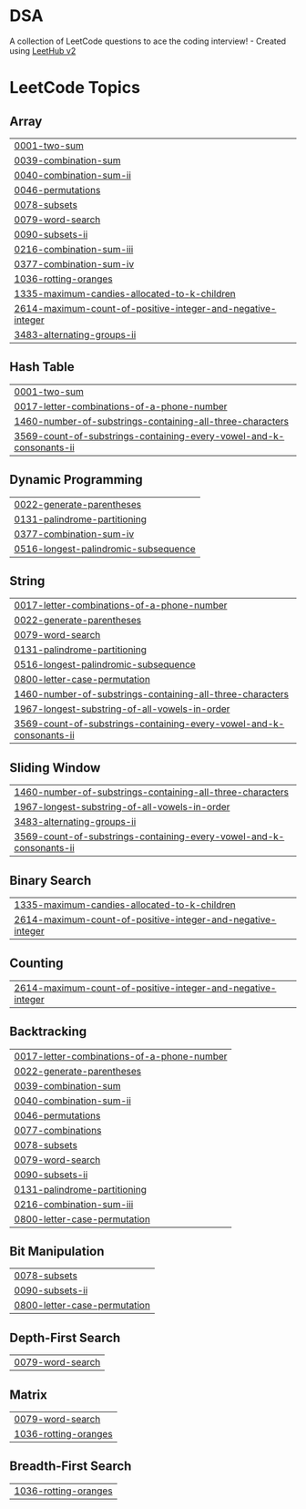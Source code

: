 # DSA
A collection of LeetCode questions to ace the coding interview! - Created using [LeetHub v2](https://github.com/arunbhardwaj/LeetHub-2.0)

<!---LeetCode Topics Start-->
# LeetCode Topics
## Array
|  |
| ------- |
| [0001-two-sum](https://github.com/Aravindkammari/DSA/tree/master/0001-two-sum) |
| [0039-combination-sum](https://github.com/Aravindkammari/DSA/tree/master/0039-combination-sum) |
| [0040-combination-sum-ii](https://github.com/Aravindkammari/DSA/tree/master/0040-combination-sum-ii) |
| [0046-permutations](https://github.com/Aravindkammari/DSA/tree/master/0046-permutations) |
| [0078-subsets](https://github.com/Aravindkammari/DSA/tree/master/0078-subsets) |
| [0079-word-search](https://github.com/Aravindkammari/DSA/tree/master/0079-word-search) |
| [0090-subsets-ii](https://github.com/Aravindkammari/DSA/tree/master/0090-subsets-ii) |
| [0216-combination-sum-iii](https://github.com/Aravindkammari/DSA/tree/master/0216-combination-sum-iii) |
| [0377-combination-sum-iv](https://github.com/Aravindkammari/DSA/tree/master/0377-combination-sum-iv) |
| [1036-rotting-oranges](https://github.com/Aravindkammari/DSA/tree/master/1036-rotting-oranges) |
| [1335-maximum-candies-allocated-to-k-children](https://github.com/Aravindkammari/DSA/tree/master/1335-maximum-candies-allocated-to-k-children) |
| [2614-maximum-count-of-positive-integer-and-negative-integer](https://github.com/Aravindkammari/DSA/tree/master/2614-maximum-count-of-positive-integer-and-negative-integer) |
| [3483-alternating-groups-ii](https://github.com/Aravindkammari/DSA/tree/master/3483-alternating-groups-ii) |
## Hash Table
|  |
| ------- |
| [0001-two-sum](https://github.com/Aravindkammari/DSA/tree/master/0001-two-sum) |
| [0017-letter-combinations-of-a-phone-number](https://github.com/Aravindkammari/DSA/tree/master/0017-letter-combinations-of-a-phone-number) |
| [1460-number-of-substrings-containing-all-three-characters](https://github.com/Aravindkammari/DSA/tree/master/1460-number-of-substrings-containing-all-three-characters) |
| [3569-count-of-substrings-containing-every-vowel-and-k-consonants-ii](https://github.com/Aravindkammari/DSA/tree/master/3569-count-of-substrings-containing-every-vowel-and-k-consonants-ii) |
## Dynamic Programming
|  |
| ------- |
| [0022-generate-parentheses](https://github.com/Aravindkammari/DSA/tree/master/0022-generate-parentheses) |
| [0131-palindrome-partitioning](https://github.com/Aravindkammari/DSA/tree/master/0131-palindrome-partitioning) |
| [0377-combination-sum-iv](https://github.com/Aravindkammari/DSA/tree/master/0377-combination-sum-iv) |
| [0516-longest-palindromic-subsequence](https://github.com/Aravindkammari/DSA/tree/master/0516-longest-palindromic-subsequence) |
## String
|  |
| ------- |
| [0017-letter-combinations-of-a-phone-number](https://github.com/Aravindkammari/DSA/tree/master/0017-letter-combinations-of-a-phone-number) |
| [0022-generate-parentheses](https://github.com/Aravindkammari/DSA/tree/master/0022-generate-parentheses) |
| [0079-word-search](https://github.com/Aravindkammari/DSA/tree/master/0079-word-search) |
| [0131-palindrome-partitioning](https://github.com/Aravindkammari/DSA/tree/master/0131-palindrome-partitioning) |
| [0516-longest-palindromic-subsequence](https://github.com/Aravindkammari/DSA/tree/master/0516-longest-palindromic-subsequence) |
| [0800-letter-case-permutation](https://github.com/Aravindkammari/DSA/tree/master/0800-letter-case-permutation) |
| [1460-number-of-substrings-containing-all-three-characters](https://github.com/Aravindkammari/DSA/tree/master/1460-number-of-substrings-containing-all-three-characters) |
| [1967-longest-substring-of-all-vowels-in-order](https://github.com/Aravindkammari/DSA/tree/master/1967-longest-substring-of-all-vowels-in-order) |
| [3569-count-of-substrings-containing-every-vowel-and-k-consonants-ii](https://github.com/Aravindkammari/DSA/tree/master/3569-count-of-substrings-containing-every-vowel-and-k-consonants-ii) |
## Sliding Window
|  |
| ------- |
| [1460-number-of-substrings-containing-all-three-characters](https://github.com/Aravindkammari/DSA/tree/master/1460-number-of-substrings-containing-all-three-characters) |
| [1967-longest-substring-of-all-vowels-in-order](https://github.com/Aravindkammari/DSA/tree/master/1967-longest-substring-of-all-vowels-in-order) |
| [3483-alternating-groups-ii](https://github.com/Aravindkammari/DSA/tree/master/3483-alternating-groups-ii) |
| [3569-count-of-substrings-containing-every-vowel-and-k-consonants-ii](https://github.com/Aravindkammari/DSA/tree/master/3569-count-of-substrings-containing-every-vowel-and-k-consonants-ii) |
## Binary Search
|  |
| ------- |
| [1335-maximum-candies-allocated-to-k-children](https://github.com/Aravindkammari/DSA/tree/master/1335-maximum-candies-allocated-to-k-children) |
| [2614-maximum-count-of-positive-integer-and-negative-integer](https://github.com/Aravindkammari/DSA/tree/master/2614-maximum-count-of-positive-integer-and-negative-integer) |
## Counting
|  |
| ------- |
| [2614-maximum-count-of-positive-integer-and-negative-integer](https://github.com/Aravindkammari/DSA/tree/master/2614-maximum-count-of-positive-integer-and-negative-integer) |
## Backtracking
|  |
| ------- |
| [0017-letter-combinations-of-a-phone-number](https://github.com/Aravindkammari/DSA/tree/master/0017-letter-combinations-of-a-phone-number) |
| [0022-generate-parentheses](https://github.com/Aravindkammari/DSA/tree/master/0022-generate-parentheses) |
| [0039-combination-sum](https://github.com/Aravindkammari/DSA/tree/master/0039-combination-sum) |
| [0040-combination-sum-ii](https://github.com/Aravindkammari/DSA/tree/master/0040-combination-sum-ii) |
| [0046-permutations](https://github.com/Aravindkammari/DSA/tree/master/0046-permutations) |
| [0077-combinations](https://github.com/Aravindkammari/DSA/tree/master/0077-combinations) |
| [0078-subsets](https://github.com/Aravindkammari/DSA/tree/master/0078-subsets) |
| [0079-word-search](https://github.com/Aravindkammari/DSA/tree/master/0079-word-search) |
| [0090-subsets-ii](https://github.com/Aravindkammari/DSA/tree/master/0090-subsets-ii) |
| [0131-palindrome-partitioning](https://github.com/Aravindkammari/DSA/tree/master/0131-palindrome-partitioning) |
| [0216-combination-sum-iii](https://github.com/Aravindkammari/DSA/tree/master/0216-combination-sum-iii) |
| [0800-letter-case-permutation](https://github.com/Aravindkammari/DSA/tree/master/0800-letter-case-permutation) |
## Bit Manipulation
|  |
| ------- |
| [0078-subsets](https://github.com/Aravindkammari/DSA/tree/master/0078-subsets) |
| [0090-subsets-ii](https://github.com/Aravindkammari/DSA/tree/master/0090-subsets-ii) |
| [0800-letter-case-permutation](https://github.com/Aravindkammari/DSA/tree/master/0800-letter-case-permutation) |
## Depth-First Search
|  |
| ------- |
| [0079-word-search](https://github.com/Aravindkammari/DSA/tree/master/0079-word-search) |
## Matrix
|  |
| ------- |
| [0079-word-search](https://github.com/Aravindkammari/DSA/tree/master/0079-word-search) |
| [1036-rotting-oranges](https://github.com/Aravindkammari/DSA/tree/master/1036-rotting-oranges) |
## Breadth-First Search
|  |
| ------- |
| [1036-rotting-oranges](https://github.com/Aravindkammari/DSA/tree/master/1036-rotting-oranges) |
<!---LeetCode Topics End-->